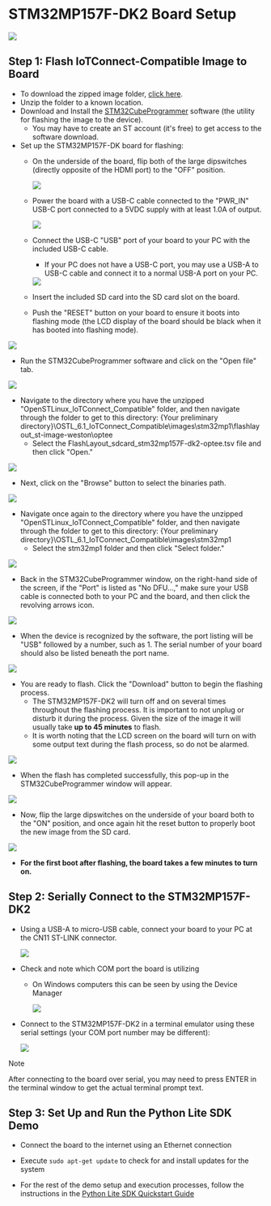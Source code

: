# STM32MP157F-DK2 Board Setup

<img src="media/mp157-product.png"/> 

## Step 1: Flash IoTConnect-Compatible Image to Board
* To download the zipped image folder, [click here](https://saleshosted.z13.web.core.windows.net/sdk/st/stmp1/proteus/OSTL_6.1_IoTConnect_Compatible.zip).
* Unzip the folder to a known location.
* Download and Install the [STM32CubeProgrammer](https://www.st.com/en/development-tools/stm32cubeprog.html) software (the utility for flashing the image to the device).
   * You may have to create an ST account (it's free) to get access to the software download.
* Set up the STM32MP157F-DK board for flashing:
   * On the underside of the board, flip both of the large dipswitches (directly opposite of the HDMI port) to the "OFF" position.
  
      <img src="media/switches-off.png"/>
      
   * Power the board with a USB-C cable connected to the "PWR_IN" USB-C port connected to a 5VDC supply with at least 1.0A of output.
   
      <img src="media/power.png"/>
      
   * Connect the USB-C "USB" port of your board to your PC with the included USB-C cable.
      * If your PC does not have a USB-C port, you may use a USB-A to USB-C cable and connect it to a normal USB-A port on your PC.
   
      <img src="media/usb-connection.png"/>
   
   * Insert the included SD card into the SD card slot on the board.
      
   * Push the "RESET" button on your board to ensure it boots into flashing mode (the LCD display of the board should be black when it has booted into flashing mode).

<img src="media/reset-button.png"/>
      
* Run the STM32CubeProgrammer software and click on the "Open file" tab.

<img src="media/open-file.png"/>
      
* Navigate to the directory where you have the unzipped "OpenSTLinux_IoTConnect_Compatible" folder, and then navigate through the folder to get to this directory: {Your preliminary directory}\OSTL_6.1_IoTConnect_Compatible\images\stm32mp1\flashlayout_st-image-weston\optee
   * Select the FlashLayout_sdcard_stm32mp157F-dk2-optee.tsv file and then click "Open." 
   
<img src="media/file-selection.png"/>
      
* Next, click on the "Browse" button to select the binaries path.
   
<img src="media/browse.png"/>
   
* Navigate once again to the directory where you have the unzipped "OpenSTLinux_IoTConnect_Compatible" folder, and then navigate through the folder to get to this directory: {Your preliminary directory}\OSTL_6.1_IoTConnect_Compatible\images\stm32mp1
   * Select the stm32mp1 folder and then click "Select folder."

<img src="media/binaries-path.png"/>
      
* Back in the STM32CubeProgrammer window, on the right-hand side of the screen, if the "Port" is listed as "No DFU...," make sure your USB cable is connected both to your PC and the board, and then click the revolving arrows icon.

<img src="media/refresh.png"/>
     
* When the device is recognized by the software, the port listing will be "USB" followed by a number, such as 1. The serial number of your board should also be listed beneath the port name.

<img src="media/device-detected.png"/>
    
* You are ready to flash. Click the "Download" button to begin the flashing process.
   * The STM32MP157F-DK2 will turn off and on several times throughout the flashing process. It is important to not unplug or disturb it during the process. Given the size of the image it will usually take **up to 45 minutes** to flash.
   * It is worth noting that the LCD screen on the board will turn on with some output text during the flash process, so do not be alarmed.

<img src="media/begin-flash.png"/>
   
* When the flash has completed successfully, this pop-up in the STM32CubeProgrammer window will appear.

<img src="media/flash-complete.png"/>
   
* Now, flip the large dipswitches on the underside of your board both to the "ON" position, and once again hit the reset button to properly boot the new image from the SD card.

<img src="media/switches-on.png"/>
   
* **For the first boot after flashing, the board takes a few minutes to turn on.**

## Step 2: Serially Connect to the STM32MP157F-DK2

* Using a USB-A to micro-USB cable, connect your board to your PC at the CN11 ST-LINK connector.

     <img src="media/stlink.png"/>

* Check and note which COM port the board is utilizing
  * On Windows computers this can be seen by using the Device Manager
 
     <img src="media/device-manager.png"/>

* Connect to the STM32MP157F-DK2 in a terminal emulator using these serial settings (your COM port number may be different):

     <img src="media/putty.png"/>
     
>[!NOTE]
>After connecting to the board over serial, you may need to press ENTER in the terminal window to get the actual terminal prompt text.

## Step 3: Set Up and Run the Python Lite SDK Demo
* Connect the board to the internet using an Ethernet connection

* Execute ```sudo apt-get update``` to check for and install updates for the system

* For the rest of the demo setup and execution processes, follow the instructions in the [Python Lite SDK Quickstart Guide](https://github.com/avnet-iotconnect/iotc-python-lite-sdk/blob/main/QUICKSTART.md)

      
